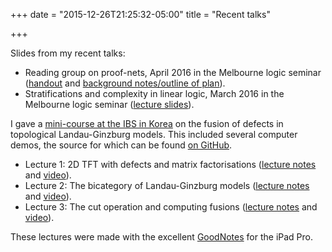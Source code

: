 +++
date = "2015-12-26T21:25:32-05:00"
title = "Recent talks"

+++

Slides from my recent talks:

*  Reading group on proof-nets, April 2016 in the Melbourne logic seminar ([handout](http://therisingsea.org/notes/logic-seminar-proofnets.pdf) and [background notes/outline of plan](http://therisingsea.org/post/seminar-proofnets/)).
*  Stratifications and complexity in linear logic, March 2016 in the Melbourne logic seminar ([lecture slides](http://therisingsea.org/notes/talk-stratifications.pdf)).

I gave a [mini-course at the IBS in Korea](http://cgp.ibs.re.kr/conferences/MathematicalQuantumFieldTheory/) on the fusion of defects in topological Landau-Ginzburg models. This included several computer demos, the source for which can be found [on GitHub](https://github.com/dmurfet/mf).

*  Lecture 1: 2D TFT with defects and matrix factorisations ([lecture notes](http://therisingsea.org/notes/korea-lecture1.pdf)  and [video](https://vimeo.com/154577054)).
*  Lecture 2: The bicategory of Landau-Ginzburg models ([lecture notes](http://therisingsea.org/notes/korea-lecture2.pdf) and [video](https://vimeo.com/154711340)).
*  Lecture 3: The cut operation and computing fusions ([lecture notes](http://therisingsea.org/notes/korea-lecture3.pdf) and [video](https://vimeo.com/154843000)).

These lectures were made with the excellent [GoodNotes](http://www.goodnotesapp.com/) for the iPad Pro.
